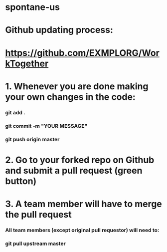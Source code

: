 # spontane-us

# Github updating process:
# https://github.com/EXMPLORG/WorkTogether

# 1. Whenever you are done making your own changes in the code:
### git add .
### git commit -m "YOUR MESSAGE"
### git push origin master

# 2. Go to your forked repo on Github and submit a pull request (green button)

# 3. A team member will have to merge the pull request
### All team members (except original pull requestor) will need to:
### git pull upstream master